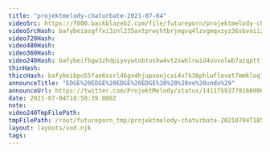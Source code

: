 ```yaml
---
title: "projektmelody-chaturbate-2021-07-04"
videoSrc: https://f000.backblazeb2.com/file/futureporn/projektmelody-chaturbate-2021-07-04.mp4
videoSrcHash: bafybeiasgffxi3znl235axtprwyhtbrjmgvq4lzvgmqxzyz36sbvoii2qq?filename=projektmelody-chaturbate-2021-07-04.mp4
video720Hash: 
video480Hash: 
video360Hash: 
video240Hash: bafybeifbgw3zhdpiyoywtnbtoskw4vt2xwhlrwid4vuvolwb7azqpttfpm?filename=projektmelody-chaturbate-20210704T185039Z-240p.mp4
thinHash: 
thiccHash: bafybeibpu55fao6xsrl46gx4hjupxoojcai4x7k36phlwflevet7mmkloq?filename=20210704T185039Z-thicc.jpg
announceTitle: "EDGE%20EDGE%20EDGE%20EDGE%20%20%28no%20undo%29"
announceUrl: https://twitter.com/ProjektMelody/status/1411759377816690696
date: 2021-07-04T18:50:39.000Z
note: 
video240TmpFilePath: 
tmpFilePath: /root/futureporn_tmp/projektmelody-chaturbate-20210704T185039Z.mp4
layout: layouts/vod.njk
tags:
---
```

